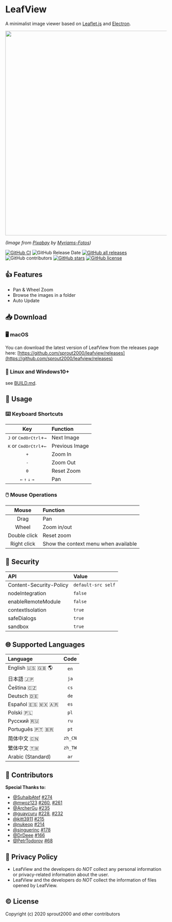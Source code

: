 # LeafView

A minimalist image viewer based on [Leaflet.js](https://leafletjs.com/) and [Electron](https://www.electronjs.org/).

<img width="640" src="https://user-images.githubusercontent.com/52094761/156723625-9eed907c-1d5f-4549-9e80-9b35c314e61f.png">

_(Image from [Pixabay](https://pixabay.com/ja/?utm_source=link-attribution&utm_medium=referral&utm_campaign=image&utm_content=1568646) by [Myriams-Fotos](https://pixabay.com/ja/users/myriams-fotos-1627417/?utm_source=link-attribution&utm_medium=referral&utm_campaign=image&utm_content=1568646))_

[![GitHub CI](https://github.com/sprout2000/leafview/actions/workflows/release.yml/badge.svg)](https://github.com/sprout2000/leafview/actions/workflows/release.yml)
![GitHub Release Date](https://img.shields.io/github/release-date/sprout2000/leafview)
[![GitHub all releases](https://img.shields.io/github/downloads/sprout2000/leafview/total)](https://github.com/sprout2000/leafview/releases)
![GitHub contributors](https://img.shields.io/github/contributors/sprout2000/leafview)
[![GitHub stars](https://img.shields.io/github/stars/sprout2000/leafview)](https://github.com/sprout2000/leafview/stargazers)
[![GitHub license](https://img.shields.io/github/license/sprout2000/leafview)](https://github.com/sprout2000/leafview/blob/master/LICENSE.md)

## :thumbsup: Features

- Pan & Wheel Zoom
- Browse the images in a folder
- Auto Update

## :inbox_tray: Download

### :desktop_computer: macOS

You can download the latest version of LeafView from the releases page here:
[https://github.com/sprout2000/leafview/releases](https://github.com/sprout2000/leafview/releases)

### :penguin: Linux and Windows10+

see [BUILD.md](https://github.com/sprout2000/leafview/blob/main/BUILD.md#how-to-build).

## :green_book: Usage

### :keyboard: Keyboard Shortcuts

|                                     Key                                     | Function       |
| :-------------------------------------------------------------------------: | :------------- |
|           <kbd>J</kbd> or <kbd>CmdOrCtrl</kbd>+<kbd>&#8594;</kbd>           | Next Image     |
|           <kbd>K</kbd> or <kbd>CmdOrCtrl</kbd>+<kbd>&#8592;</kbd>           | Previous Image |
|                                <kbd>+</kbd>                                 | Zoom In        |
|                                <kbd>-</kbd>                                 | Zoom Out       |
|                                <kbd>0</kbd>                                 | Reset Zoom     |
| <kbd>&#8592;</kbd> <kbd>&#8593;</kbd> <kbd>&#8595;</kbd> <kbd>&#8594;</kbd> | Pan            |

### :computer_mouse: Mouse Operations

|    Mouse     | Function                             |
| :----------: | :----------------------------------- |
|     Drag     | Pan                                  |
|    Wheel     | Zoom in/out                          |
| Double click | Reset zoom                           |
| Right click  | Show the context menu when available |

## :closed_lock_with_key: Security

| API                     | Value              |
| :---------------------- | :----------------- |
| Content-Security-Policy | `default-src self` |
| nodeIntegration         | `false`            |
| enableRemoteModule      | `false`            |
| contextIsolation        | `true`             |
| safeDialogs             | `true`             |
| sandbox                 | `true`             |

## :globe_with_meridians: Supported Languages

| Language                           |  Code   |
| :--------------------------------- | :-----: |
| English :us: :uk: :earth_americas: |  `en`   |
| 日本語 :jp:                        |  `ja`   |
| Čeština :czech_republic:           |  `cs`   |
| Deutsch :de:                       |  `de`   |
| Español :es: :mexico: :argentina:  |  `es`   |
| Polski :poland:                    |  `pl`   |
| Русский :ru:                       |  `ru`   |
| Português :portugal: :brazil:      |  `pt`   |
| 简体中文 :cn:                      | `zh_CN` |
| 繁体中文 :taiwan:                  | `zh_TW` |
| Arabic (Standard)                  |  `ar`   |

## :tada: Contributors

**Special Thanks to:**

- [@SuhaibAtef](https://github.com/SuhaibAtef) [#274](https://github.com/sprout2000/leafview/pull/274)
- [@mwoz123](https://github.com/mwoz123) [#260](https://github.com/sprout2000/leafview/pull/260), [#261](https://github.com/sprout2000/leafview/pull/261)
- [@ArcherGu](https://github.com/ArcherGu) [#235](https://github.com/sprout2000/leafview/pull/235)
- [@guaycuru](https://github.com/guaycuru) [#228](https://github.com/sprout2000/leafview/pull/228), [#232](https://github.com/sprout2000/leafview/pull/232)
- [@kitt3911](https://github.com/kitt3911) [#215](https://github.com/sprout2000/leafview/pull/215)
- [@nukeop](https://github.com/nukeop) [#214](https://github.com/sprout2000/leafview/pull/214)
- [@singuerinc](https://github.com/singuerinc) [#178](https://github.com/sprout2000/leafview/pull/178)
- [@DrDeee](https://github.com/DrDeee) [#166](https://github.com/sprout2000/leafview/pull/166)
- [@PetrTodorov](https://github.com/PetrTodorov) [#68](https://github.com/sprout2000/leafview/pull/68)

## :vertical_traffic_light: Privacy Policy

- LeafView and the developers do _NOT_ collect any personal information or privacy-related information about the user.
- LeafView and the developers do _NOT_ collect the information of files opened by LeafView.

## :copyright: License

Copyright (c) 2020 sprout2000 and other contributors
